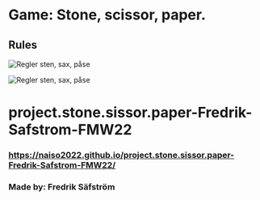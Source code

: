 # Game: Stone, scissor, paper.

## Rules

![Regler sten, sax, påse](https://github.com/chasacademy-sandra-larsson/js--rock-paper-scissor/blob/main/Rock-paper-scissors-sv.svg.png)

![Regler sten, sax, påse](https://en.wikipedia.org/wiki/Rock_paper_scissors#/media/File:Rock-paper-scissors.svg)
# project.stone.sissor.paper-Fredrik-Safstrom-FMW22
### https://naiso2022.github.io/project.stone.sissor.paper-Fredrik-Safstrom-FMW22/
### Made by: Fredrik Säfström

